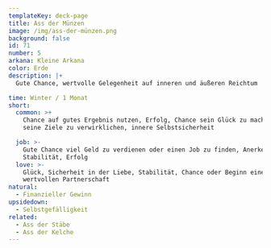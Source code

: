 ```yaml
---
templateKey: deck-page
title: Ass der Münzen
image: /img/ass-der-münzen.png
background: false
id: 71
number: 5
arkana: Kleine Arkana
color: Erde
description: |+
  Gute Chance, wertvolle Gelegenheit auf inneren und äußeren Reichtum

time: Winter / 1 Monat
short:
  common: >+
    Chance auf gutes Ergebnis nutzen, Erfolg, Chance sein Glück zu machen und
    seine Ziele zu verwirklichen, innere Selbstsicherheit

  job: >-
    Gute Chance viel Geld zu verdienen oder einen Job zu finden, Anerkennung,
    Stabilität, Erfolg
  love: >-
    Glück, Sicherheit in der Liebe, Stabilität, Chance oder Beginn einer
    wertvollen Partnerschaft
natural:
  - Finanzieller Gewinn
upsidedown:
  - Selbstgefälligkeit
related:
  - Ass der Stäbe
  - Ass der Kelche
---
```


